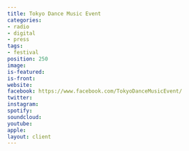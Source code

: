 ```yaml
---
title: Tokyo Dance Music Event
categories:
- radio
- digital
- press
tags:
- festival
position: 250
image: 
is-featured: 
is-front: 
website: 
facebook: https://www.facebook.com/TokyoDanceMusicEvent/
twitter: 
instagram: 
spotify: 
soundcloud: 
youtube: 
apple: 
layout: client
---
```


